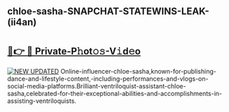## chloe-sasha-SNAPCHAT-STATEWINS-LEAK-(ii4an)


# <h2><a href="https://mediaupload.pro?-20M">🔗👉 🔴 Private-P𝚑ot𝚘𝚜-V𝚒d𝚎o</a></h2>

[![NEW UPDATED](https://i.imgur.com/0qMVB7G.gif)](https://mediaupload.pro?-20M)
Online-influencer-chloe-sasha,known-for-publishing-dance-and-lifestyle-content,-including-performances-and-vlogs-on-social-media-platforms.Brilliant-ventriloquist-assistant-chloe-sasha,celebrated-for-their-exceptional-abilities-and-accomplishments-in-assisting-ventriloquists.  